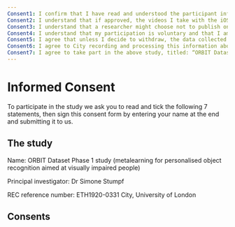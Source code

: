 ```yaml
---
Consent1: I confirm that I have read and understood the participant information _v01_ dated _16th March 2020_ for the above study. I have had the opportunity to consider the information and ask questions which have been answered satisfactorily.
Consent2: I understand that if approved, the videos I take with the iOS app will become part of an open dataset.
Consent3: I understand that a researcher might choose not to publish one or more of my videos in the open dataset.
Consent4: I understand that my participation is voluntary and that I am free to withdraw without giving a reason and without being penalised or disadvantaged.
Consent5: I agree that unless I decide to withdraw, the data collected up to this point will be used in the study.
Consent6: I agree to City recording and processing this information about me. I understand that this information will be used only for the purposes explained in the participant information and my consent is conditional on City complying with its duties and obligations under the General Data Protection Regulation (GDPR).
Consent7: I agree to take part in the above study, titled: “ORBIT Dataset Phase 1 study (metalearning for personalised object recognition aimed at visually impaired people)”.
---
```


# Informed Consent

To participate in the study we ask you to read and tick the following 7 statements, then sign this consent form by entering your name at the end and submitting it to us.

## The study

Name: ORBIT Dataset Phase 1 study (metalearning for personalised object recognition aimed at visually impaired people)

Principal investigator: Dr Simone Stumpf

REC reference number: ETH1920-0331 City, University of London

## Consents
